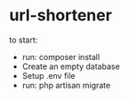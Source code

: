 # url-shortener

to start:
- run: composer install
- Create an empty database
- Setup .env file
- run: php artisan migrate

